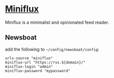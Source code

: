 # [Miniflux](https://miniflux.app/)

Miniflux is a minimalist and opinionated feed reader.

## Newsboat

add the following to `~/config/newsboat/config`:

```
urls-source "miniflux"
miniflux-url "https://rss.${domain}/"
miniflux-login "admin"
miniflux-password "mypassword"
```
